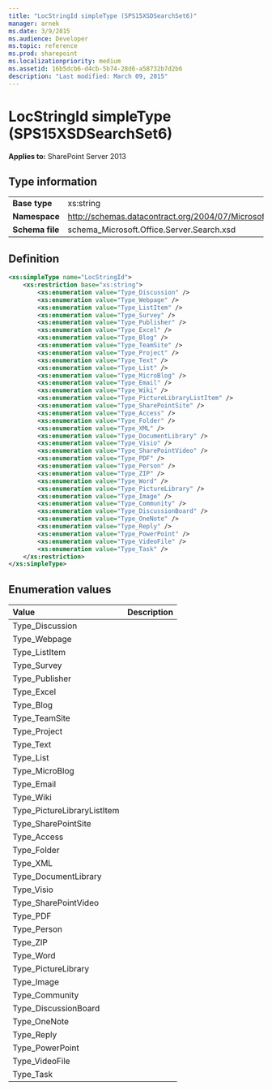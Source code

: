 ```yaml
---
title: "LocStringId simpleType (SPS15XSDSearchSet6)"
manager: arnek
ms.date: 3/9/2015
ms.audience: Developer
ms.topic: reference
ms.prod: sharepoint
ms.localizationpriority: medium
ms.assetid: 16b5dcb6-d4cb-5b74-28d6-a58732b7d2b6
description: "Last modified: March 09, 2015"
---
```


# LocStringId simpleType (SPS15XSDSearchSet6)

**Applies to:** SharePoint Server 2013
  
## Type information

|||
|:-----|:-----|
|**Base type** <br/> |xs:string  <br/> |
|**Namespace** <br/> |http://schemas.datacontract.org/2004/07/Microsoft.Office.Server.Search  <br/> |
|**Schema file** <br/> |schema_Microsoft.Office.Server.Search.xsd  <br/> |
   
## Definition

```XML
<xs:simpleType name="LocStringId">
    <xs:restriction base="xs:string">
        <xs:enumeration value="Type_Discussion" />
        <xs:enumeration value="Type_Webpage" />
        <xs:enumeration value="Type_ListItem" />
        <xs:enumeration value="Type_Survey" />
        <xs:enumeration value="Type_Publisher" />
        <xs:enumeration value="Type_Excel" />
        <xs:enumeration value="Type_Blog" />
        <xs:enumeration value="Type_TeamSite" />
        <xs:enumeration value="Type_Project" />
        <xs:enumeration value="Type_Text" />
        <xs:enumeration value="Type_List" />
        <xs:enumeration value="Type_MicroBlog" />
        <xs:enumeration value="Type_Email" />
        <xs:enumeration value="Type_Wiki" />
        <xs:enumeration value="Type_PictureLibraryListItem" />
        <xs:enumeration value="Type_SharePointSite" />
        <xs:enumeration value="Type_Access" />
        <xs:enumeration value="Type_Folder" />
        <xs:enumeration value="Type_XML" />
        <xs:enumeration value="Type_DocumentLibrary" />
        <xs:enumeration value="Type_Visio" />
        <xs:enumeration value="Type_SharePointVideo" />
        <xs:enumeration value="Type_PDF" />
        <xs:enumeration value="Type_Person" />
        <xs:enumeration value="Type_ZIP" />
        <xs:enumeration value="Type_Word" />
        <xs:enumeration value="Type_PictureLibrary" />
        <xs:enumeration value="Type_Image" />
        <xs:enumeration value="Type_Community" />
        <xs:enumeration value="Type_DiscussionBoard" />
        <xs:enumeration value="Type_OneNote" />
        <xs:enumeration value="Type_Reply" />
        <xs:enumeration value="Type_PowerPoint" />
        <xs:enumeration value="Type_VideoFile" />
        <xs:enumeration value="Type_Task" />
    </xs:restriction>
</xs:simpleType>

```

## Enumeration values

|**Value**|**Description**|
|:-----|:-----|
|Type_Discussion  <br/> ||
|Type_Webpage  <br/> ||
|Type_ListItem  <br/> ||
|Type_Survey  <br/> ||
|Type_Publisher  <br/> ||
|Type_Excel  <br/> ||
|Type_Blog  <br/> ||
|Type_TeamSite  <br/> ||
|Type_Project  <br/> ||
|Type_Text  <br/> ||
|Type_List  <br/> ||
|Type_MicroBlog  <br/> ||
|Type_Email  <br/> ||
|Type_Wiki  <br/> ||
|Type_PictureLibraryListItem  <br/> ||
|Type_SharePointSite  <br/> ||
|Type_Access  <br/> ||
|Type_Folder  <br/> ||
|Type_XML  <br/> ||
|Type_DocumentLibrary  <br/> ||
|Type_Visio  <br/> ||
|Type_SharePointVideo  <br/> ||
|Type_PDF  <br/> ||
|Type_Person  <br/> ||
|Type_ZIP  <br/> ||
|Type_Word  <br/> ||
|Type_PictureLibrary  <br/> ||
|Type_Image  <br/> ||
|Type_Community  <br/> ||
|Type_DiscussionBoard  <br/> ||
|Type_OneNote  <br/> ||
|Type_Reply  <br/> ||
|Type_PowerPoint  <br/> ||
|Type_VideoFile  <br/> ||
|Type_Task  <br/> ||
   

